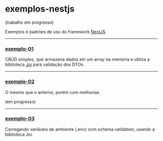 # exemplos-nestjs

(trabalho em progresso)


Exemplos e padrões de uso do framework [NestJS](https://nestjs.com/).

---

### [exemplo-01](./exemplo-01/)

CRUD simples, que armazena dados em um array na memória e utiliza a biblioteca [Joi](https://joi.dev/) para validação dos DTOs.

---

### [exemplo-02](./exemplo-02/)

O mesmo que o anterior, porém com melhorias.

(em progresso)

---

### [exemplo-03](./exemplo-03/)

Carregando variáveis de ambiente (.env) com schema validation, usando a biblioteca Joi.

